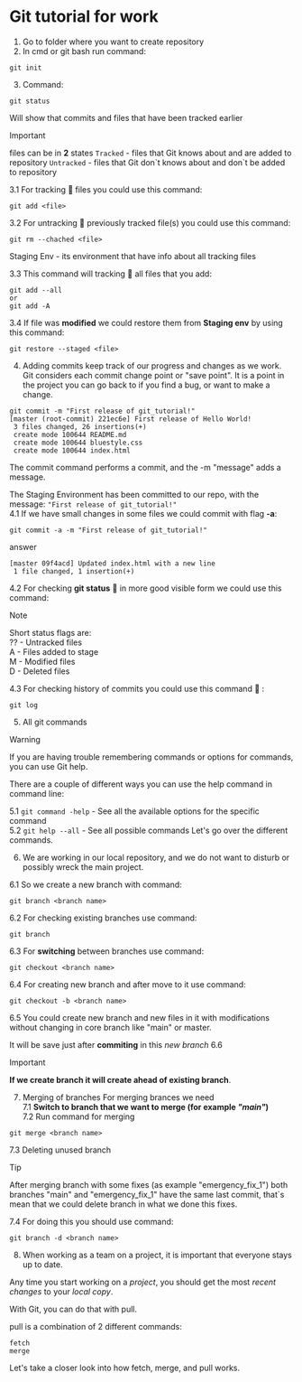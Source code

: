 # Git tutorial for work 
1. Go to folder where you want to create repository
2. In cmd or git bash run command:
```
git init
```
3. Command:
```
git status
```
Will show that commits and files that have been tracked earlier
> [!IMPORTANT]
files can be in **2** states
`Tracked` - files that Git knows about and are added to repository
`Untracked` - files that Git don\`t knows about and don\`t be added to repository

3.1 For tracking :green_book: files you could use this command: 
```
git add <file>
```
3.2 For untracking :closed_book: previously tracked file(s) you could use this command:
```
git rm --chached <file>
```
Staging Env - its environment that have info about all tracking files

3.3 This command will tracking :green_book: all files that you add:
```
git add --all 
or
git add -A
```
3.4 If file was **modified** we could restore them from **Staging env** by using this command:
```
git restore --staged <file>
```
4. Adding commits keep track of our progress and changes as we work. Git considers each commit change point or "save point". It is a point in the project you can go back to if you find a bug, or want to make a change.
```
git commit -m "First release of git_tutorial!"
[master (root-commit) 221ec6e] First release of Hello World!
 3 files changed, 26 insertions(+)
 create mode 100644 README.md
 create mode 100644 bluestyle.css
 create mode 100644 index.html
```

The commit command performs a commit, and the -m "message" adds a message.

The Staging Environment has been committed to our repo, with the message:
`"First release of git_tutorial!"`\
4.1 If we have small changes in some files we could commit with flag **-a**:
```
git commit -a -m "First release of git_tutorial!"
```
answer
```
[master 09f4acd] Updated index.html with a new line
 1 file changed, 1 insertion(+)
```
4.2 For checking **git status** :ledger: in more good visible form we could use this command:

> [!NOTE] 
  Short status flags are:\
    ?? - Untracked files\
    A - Files added to stage\
    M - Modified files\
    D - Deleted files

4.3 For checking history of commits you could use this command :book: :
```
git log
```
5. All git commands
> [!WARNING] 
If you are having trouble remembering commands or options for commands, you can use Git help.

There are a couple of different ways you can use the help command in command line:

5.1 `git command -help` -  See all the available options for the specific command\
5.2 `git help --all` -  See all possible commands
 Let's go over the different commands.

6. We are working in our local repository, and we do not want to disturb or possibly wreck the main project.

6.1 So we create a new branch with command:
```
git branch <branch name>
```
6.2 For checking existing branches use command:
```
git branch
```
6.3 For **switching** between branches use command:
```
git checkout <branch name>
```
6.4 For creating new branch and after move to it use command:
```
git checkout -b <branch name>
```
6.5 You could create new branch and new files in it with modifications without changing in core branch like "main" or master.

It will be save just after **commiting** in this *new branch*
6.6  
> [!IMPORTANT] 
**If we create branch it will create ahead of existing branch**.

7. Merging of branches
For merging brances we need\
7.1 **Switch to branch that we want to merge (for example *"main"*)**\
7.2 Run command for merging
```
git merge <branch name>
``` 
7.3 Deleting unused branch
> [!TIP] 
After merging branch with some fixes (as example "emergency_fix_1") both branches "main" and "emergency_fix_1" have the same last commit, that`s mean that we could delete branch in what we done this fixes.

7.4 For doing this you should use command:
```
git branch -d <branch name>
```
8. When working as a team on a project, it is important that everyone stays up to date.

Any time you start working on a *project*, you should get the most *recent changes* to your *local copy*.

With Git, you can do that with pull.

pull is a combination of 2 different commands:

```
fetch
merge
```

Let's take a closer look into how fetch, merge, and pull works.




